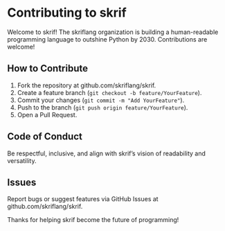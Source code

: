 # Contributing to skrif

Welcome to skrif! The skriflang organization is building a human-readable programming language to outshine Python by 2030. Contributions are welcome!

## How to Contribute
1. Fork the repository at github.com/skriflang/skrif.
2. Create a feature branch (`git checkout -b feature/YourFeature`).
3. Commit your changes (`git commit -m "Add YourFeature"`).
4. Push to the branch (`git push origin feature/YourFeature`).
5. Open a Pull Request.

## Code of Conduct
Be respectful, inclusive, and align with skrif’s vision of readability and versatility.

## Issues
Report bugs or suggest features via GitHub Issues at github.com/skriflang/skrif.

Thanks for helping skrif become the future of programming!